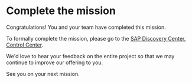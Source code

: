 # Complete the mission

Congratulations! You and your team have completed this mission. 

To formally complete the mission, please go to the [SAP Discovery Center, Control Center](https://discovery-center.cloud.sap/protected/index.html#/mymissions).

We'd love to hear your feedback on the entire project so that we may continue to improve our offering to you.

See you on your next mission.
